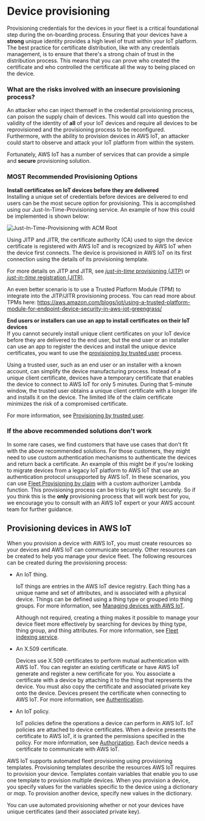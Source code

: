 # Device provisioning<a name="iot-provision"></a>

Provisioning credentials for the devices in your fleet is a critical foundational step during the on-boarding process\. Ensuring that your devices have a **strong** unique identity provides a high level of trust within your IoT platform\. The best practice for certificate distribution, like with any credentials management, is to ensure that there's a strong chain of trust in the distribution process\. This means that you can prove who created the certificate and who controlled the certificate all the way to being placed on the device\. 

### What are the risks involved with an insecure provisioning process?
An attacker who can inject themself in the credential provisioning process, can poison the supply chain of devices\. This would call into question the validity of the identity of **all** of your IoT devices and require all devices to be reprovisioned and the provisioning process to be reconfigured\. Furthermore, with the ability to provision devices in AWS IoT, an attacker could start to observe and attack your IoT platform from within the system\.

Fortunately, AWS IoT has a number of services that can provide a simple and **secure** provisioning solution\. 

### MOST Recommended Provisioning Options

**Install certificates on IoT devices before they are delivered**  
Installing a unique set of credentials before devices are delivered to end users can be the most secure option for provisioning\. This is accomplished using our Just-In-Time-Provisioning service\. An example of how this could be implemented is shown below:

![Just-In-Time-Provisioning with ACM Root](https://code.ilovethe.cloud/pythia/jitp_aws_acm_root.png)

Using JITP and JITR, the certificate authority \(CA\) used to sign the device certificate is registered with AWS IoT and is recognized by AWS IoT when the device first connects\. The device is provisioned in AWS IoT on its first connection using the details of its provisioning template\.

For more details on JITP and JITR, see [*just\-in\-time* provisioning \(JITP\)](jit-provisioning.md) or [*just\-in\-time* registration \(JITR\)](auto-register-device-cert.md)\.

An even better scenario is to use a Trusted Platform Module (TPM) to integrate into the JITP/JITR provisioning process. You can read more about TPMs here: https://aws.amazon.com/blogs/iot/using-a-trusted-platform-module-for-endpoint-device-security-in-aws-iot-greengrass/

**End users or installers can use an app to install certificates on their IoT devices**  
If you cannot securely install unique client certificates on your IoT device before they are delivered to the end user, but the end user or an installer can use an app to register the devices and install the unique device certificates, you want to use the [provisioning by trusted user](provision-wo-cert.md#trusted-user) process\.

  Using a trusted user, such as an end user or an installer with a known account, can simplify the device manufacturing process\. Instead of a unique client certificate, devices have a temporary certificate that enables the device to connect to AWS IoT for only 5 minutes\. During that 5\-minute window, the trusted user obtains a unique client certificate with a longer life and installs it on the device\. The limited life of the claim certificate minimizes the risk of a compromised certificate\.

  For more information, see [Provisioning by trusted user](provision-wo-cert.md#trusted-user)\.

### If the above recommended solutions don't work
In some rare cases, we find customers that have use cases that don't fit with the above recommended solutions\. For those customers, they might need to use custom authentication mechanisms to authenticate the devices and return back a certificate. An example of this might be if you're looking to migrate devices from a legacy IoT platform to AWS IoT that use an authentication protocol unsupported by AWS IoT. In these scenarios, you can use [Fleet Provisioning by claim](provision-wo-cert.md#claim-based) with a custom authorizer Lambda function. This provisioning process can be tricky to get right securely. So if you think this is the **only** provisioning process that will work best for you, we encourage you to consult with an AWS IoT expert or your AWS account team for further guidance.

## Provisioning devices in AWS IoT<a name="provisioning-in-iot"></a>

When you provision a device with AWS IoT, you must create resources so your devices and AWS IoT can communicate securely\. Other resources can be created to help you manage your device fleet\. The following resources can be created during the provisioning process: 
+ An IoT thing\.

  IoT things are entries in the AWS IoT device registry\. Each thing has a unique name and set of attributes, and is associated with a physical device\. Things can be defined using a thing type or grouped into thing groups\. For more information, see [Managing devices with AWS IoT](iot-thing-management.md)\.

   Although not required, creating a thing makes it possible to manage your device fleet more effectively by searching for devices by thing type, thing group, and thing attributes\. For more information, see [Fleet indexing service](iot-indexing.md)\.
+ An X\.509 certificate\.

  Devices use X\.509 certificates to perform mutual authentication with AWS IoT\. You can register an existing certificate or have AWS IoT generate and register a new certificate for you\. You associate a certificate with a device by attaching it to the thing that represents the device\. You must also copy the certificate and associated private key onto the device\. Devices present the certificate when connecting to AWS IoT\. For more information, see [Authentication](authentication.md)\.
+ An IoT policy\.

  IoT policies define the operations a device can perform in AWS IoT\. IoT policies are attached to device certificates\. When a device presents the certificate to AWS IoT, it is granted the permissions specified in the policy\. For more information, see [Authorization](iot-authorization.md)\. Each device needs a certificate to communicate with AWS IoT\.

AWS IoT supports automated fleet provisioning using provisioning templates\. Provisioning templates describe the resources AWS IoT requires to provision your device\. Templates contain variables that enable you to use one template to provision multiple devices\. When you provision a device, you specify values for the variables specific to the device using a dictionary or *map*\. To provision another device, specify new values in the dictionary\.

You can use automated provisioning whether or not your devices have unique certificates \(and their associated private key\)\.

